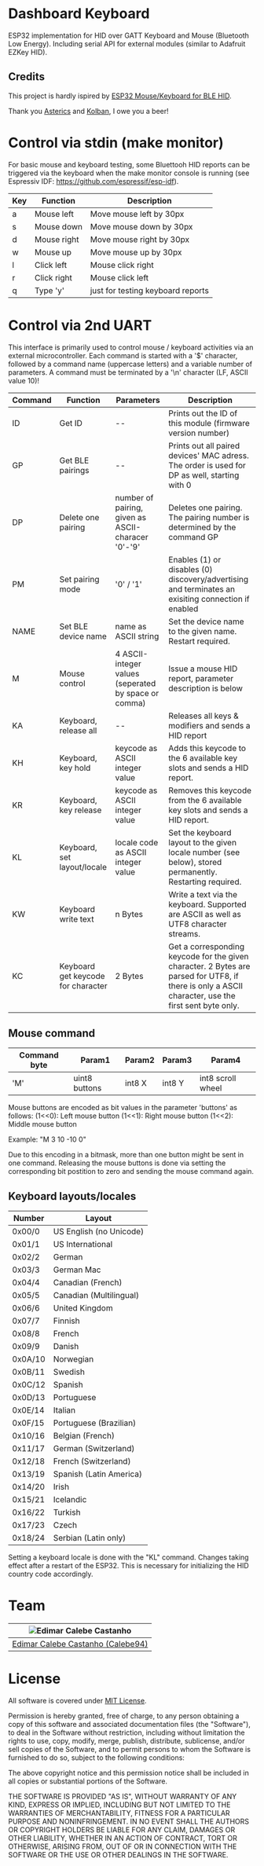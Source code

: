 # Dashboard Keyboard

ESP32 implementation for HID over GATT Keyboard and Mouse (Bluetooth Low Energy). Including serial API for external modules (similar to Adafruit EZKey HID).

## Credits

This project is hardly ispired by [ESP32 Mouse/Keyboard for BLE HID](https://github.com/asterics/esp32_mouse_keyboard). 

Thank you [Asterics](https://github.com/asterics) and [Kolban](https://github.com/nkolban), I owe you a beer!

# Control via stdin (make monitor)

For basic mouse and keyboard testing, some Bluettooh HID reports can be triggered via the 
keyboard when the make monitor console is running (see Espressiv IDF: https://github.com/espressif/esp-idf).


|Key|Function   |Description|
|---|-----------|-----------|
|a  |Mouse left |Move mouse left by 30px |
|s  |Mouse down |Move mouse down by 30px |
|d  |Mouse right|Move mouse right by 30px |
|w  |Mouse up   |Move mouse up by 30px |
|l  |Click left |Mouse click right |
|r  |Click right|Mouse click left  |
|q  |Type 'y'   |just for testing keyboard reports|

# Control via 2nd UART

This interface is primarily used to control mouse / keyboard activities via an external microcontroller.
Each command is started with a '$' character, followed by a command name (uppercase letters) and a variable number of parameters.
A command must be terminated by a '\n' character (LF, ASCII value 10)!


|Command|Function|Parameters|Description|
|-------|--------|----------|-----------|
|ID|Get ID|--|Prints out the ID of this module (firmware version number)|
|GP|Get BLE pairings|--|Prints out all paired devices' MAC adress. The order is used for DP as well, starting with 0|
|DP|Delete one pairing|number of pairing, given as ASCII-characer '0'-'9'|Deletes one pairing. The pairing number is determined by the command GP|
|PM|Set pairing mode|'0' / '1'|Enables (1) or disables (0) discovery/advertising and terminates an exisiting connection if enabled|
|NAME|Set BLE device name|name as ASCII string|Set the device name to the given name. Restart required.|
|M|Mouse control|4 ASCII-integer values (seperated by space or comma)|Issue a mouse HID report, parameter description is below|
|KA|Keyboard, release all|--|Releases all keys & modifiers and sends a HID report|
|KH|Keyboard, key hold|keycode as ASCII integer value|Adds this keycode to the 6 available key slots and sends a HID report.|
|KR|Keyboard, key release|keycode as ASCII integer value|Removes this keycode from the 6 available key slots and sends a HID report.|
|KL|Keyboard, set layout/locale|locale code as ASCII integer value|Set the keyboard layout to the given locale number (see below), stored permanently. Restarting required.|
|KW|Keyboard write text|n Bytes|Write a text via the keyboard. Supported are ASCII as well as UTF8 character streams.|
|KC|Keyboard get keycode for character|2 Bytes|Get a corresponding keycode for the given character. 2 Bytes are parsed for UTF8, if there is only a ASCII character, use the first sent byte only.|


## Mouse command

|Command byte|Param1|Param2|Param3|Param4|
|------------|------|------|------|------|
|'M' |uint8 buttons|int8 X|int8 Y|int8 scroll wheel|

Mouse buttons are encoded as bit values in the parameter 'buttons' as follows:
(1<<0): Left mouse button
(1<<1): Right mouse button
(1<<2): Middle mouse button

Example: "M 3 10 -10 0"

Due to this encoding in a bitmask, more than one button might be sent in one command.
Releasing the mouse buttons is done via setting the corresponding bit postition to zero and
sending the mouse command again.


## Keyboard layouts/locales

|Number|Layout|
|------|------|
|0x00/0| US English (no Unicode)|
|0x01/1| US International|
|0x02/2| German|
|0x03/3| German Mac|
|0x04/4| Canadian (French)|
|0x05/5| Canadian (Multilingual)|
|0x06/6| United Kingdom|
|0x07/7| Finnish|
|0x08/8| French|
|0x09/9| Danish|
|0x0A/10| Norwegian|
|0x0B/11| Swedish|
|0x0C/12| Spanish|
|0x0D/13| Portuguese|
|0x0E/14| Italian|
|0x0F/15| Portuguese (Brazilian)|
|0x10/16| Belgian (French)|
|0x11/17| German (Switzerland)|
|0x12/18| French (Switzerland)|
|0x13/19| Spanish (Latin America)|
|0x14/20| Irish|
|0x15/21| Icelandic|
|0x16/22| Turkish|
|0x17/23| Czech|
|0x18/24| Serbian (Latin only)|

Setting a keyboard locale is done with the "KL" command. Changes taking effect after a restart of the ESP32. This is necessary for initializing the HID country code accordingly.

# Team

| <img src="https://github.com/Calebe94.png?size=200" alt="Edimar Calebe Castanho"> |
|:---------------------------------------------------------------------------------:|
| [Edimar Calebe Castanho (Calebe94)](https://github.com/Calebe94)   |


# License

All software is covered under [MIT License](https://opensource.org/licenses/MIT).

Permission is hereby granted, free of charge, to any person obtaining a copy of this software and associated documentation files (the "Software"), to deal in the Software without restriction, including without limitation the rights to use, copy, modify, merge, publish, distribute, sublicense, and/or sell copies of the Software, and to permit persons to whom the Software is furnished to do so, subject to the following conditions:

The above copyright notice and this permission notice shall be included in all copies or substantial portions of the Software.

THE SOFTWARE IS PROVIDED "AS IS", WITHOUT WARRANTY OF ANY KIND, EXPRESS OR IMPLIED, INCLUDING BUT NOT LIMITED TO THE WARRANTIES OF MERCHANTABILITY, FITNESS FOR A PARTICULAR PURPOSE AND NONINFRINGEMENT. IN NO EVENT SHALL THE AUTHORS OR COPYRIGHT HOLDERS BE LIABLE FOR ANY CLAIM, DAMAGES OR OTHER LIABILITY, WHETHER IN AN ACTION OF CONTRACT, TORT OR OTHERWISE, ARISING FROM, OUT OF OR IN CONNECTION WITH THE SOFTWARE OR THE USE OR OTHER DEALINGS IN THE SOFTWARE.

